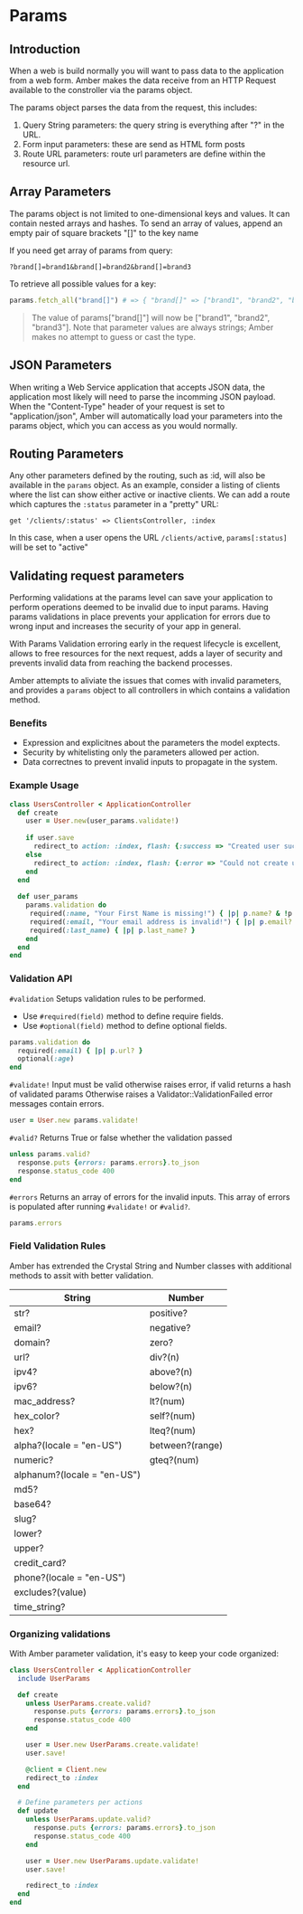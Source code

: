 # Params

## Introduction

When a web is build normally you will want to pass data to the application from a web form. Amber makes the data receive from an HTTP Request available to the constroller via the params object. 

The params object parses the data from the request, this includes:

1. Query String parameters: the query string is everything after "?" in the URL. 
2. Form input parameters: these are send as HTML form posts
3. Route URL parameters: route url parameters are define within the resource url.

## Array Parameters

The params object is not limited to one-dimensional keys and values. It can contain nested arrays and hashes. To send an array of values, append an empty pair of square brackets "[]" to the key name

If you need get array of params from query:

```text
?brand[]=brand1&brand[]=brand2&brand[]=brand3
```

To retrieve all possible values for a key:

```ruby
params.fetch_all("brand[]") # => { "brand[]" => ["brand1", "brand2", "brand3"] }
```
> The value of params["brand[]"] will now be ["brand1", "brand2", "brand3"]. Note that parameter values are always strings; Amber makes no attempt to guess or cast the type.

## JSON Parameters

When writing a Web Service application that accepts JSON data, the application most likely will need to parse the incomming JSON payload. When the "Content-Type" header of your request is set to "application/json", Amber will automatically load your parameters into the params object, which you can access as you would normally.

## Routing Parameters

Any other parameters defined by the routing, such as :id, will also be available in the `params` object. As an example, consider a listing of clients where the list can show either active or inactive clients. We can add a route which captures the `:status` parameter in a "pretty" URL:

```crystal
get '/clients/:status' => ClientsController, :index
```

In this case, when a user opens the URL `/clients/activ`e, `params[:status]` will be set to "active"

## Validating request parameters

Performing validations at the params level can save your application to perform operations deemed to be invalid due to input params. Having params validations in place prevents your application for errors due to wrong input and increases the security of your app in general.

With Params Validation erroring early in the request lifecycle is excellent, allows to free resources for the next request, adds a layer of security and prevents invalid data from reaching the backend processes.

Amber attempts to aliviate the issues that comes with invalid parameters, and  provides a `params` object to all controllers in which contains a validation method.

### Benefits

- Expression and explicitnes about the parameters the model exptects.
- Security by whitelisting only the parameters allowed per action.
- Data correctnes to prevent invalid inputs to propagate in the system.

### Example Usage

```ruby
class UsersController < ApplicationController
  def create
    user = User.new(user_params.validate!)
    
    if user.save
      redirect_to action: :index, flash: {:success => "Created user successfully!"}
    else
      redirect_to action: :index, flash: {:error => "Could not create user!"}
    end
  end
  
  def user_params
    params.validation do
     required(:name, "Your First Name is missing!") { |p| p.name? & !p.name.empty? }
     required(:email, "Your email address is invalid!") { |p| p.email? & p.size.between? 1..10 }
     required(:last_name) { |p| p.last_name? }
    end
  end
end
```

### Validation API

`#validation` Setups validation rules to be performed.

- Use `#required(field)` method to define require fields.
- Use `#optional(field)` method to define optional fields.

```ruby
params.validation do
  required(:email) { |p| p.url? }
  optional(:age)
end
```

`#validate!` Input must be valid otherwise raises error, if valid returns a hash of validated params Otherwise raises a Validator::ValidationFailed error messages contain errors.

```ruby
user = User.new params.validate!
```

`#valid?` Returns True or false whether the validation passed

```ruby
unless params.valid?
  response.puts {errors: params.errors}.to_json
  response.status_code 400
end
```

`#errors` Returns an array of errors for the invalid inputs. This array of errors is populated after running `#validate!` or `#valid?`.

```ruby
params.errors
```

### Field Validation Rules

Amber has extrended the Crystal String and Number classes with additional methods to assit with better validation.

| String                      | Number          |
|-----------------------------|-----------------|
| str?                        | positive?       |
| email?                      | negative?       |
| domain?                     | zero?           |
| url?                        | div?(n)         |
| ipv4?                       | above?(n)       |
| ipv6?                       | below?(n)       |
| mac_address?                | lt?(num)        |
| hex_color?                  | self?(num)      |
| hex?                        | lteq?(num)      |
| alpha?(locale = "en-US")    | between?(range) |
| numeric?                    | gteq?(num)      |
| alphanum?(locale = "en-US") |                 |
| md5?                        |                 |
| base64?                     |                 |
| slug?                       |                 |
| lower?                      |                 |
| upper?                      |                 |
| credit_card?                |                 |
| phone?(locale = "en-US")    |                 |
| excludes?(value)            |                 |
| time_string?                |                 |

### Organizing validations

With Amber parameter validation, it's easy to keep your code organized:

```ruby
class UsersController < ApplicationController
  include UserParams

  def create
    unless UserParams.create.valid?
      response.puts {errors: params.errors}.to_json
      response.status_code 400
    end

    user = User.new UserParams.create.validate!
    user.save!

    @client = Client.new
    redirect_to :index
  end

  # Define parameters per actions
  def update
    unless UserParams.update.valid?
      response.puts {errors: params.errors}.to_json
      response.status_code 400
    end

    user = User.new UserParams.update.validate!
    user.save!

    redirect_to :index
  end
end
```

